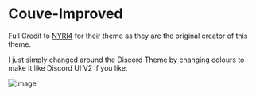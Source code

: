 # Couve-Improved

Full Credit to [NYRI4](https://github.com/NYRI4) for their theme as they are the original creator of this theme.

I just simply changed around the Discord Theme by changing colours to make it like Discord UI V2 if you like.


![image](https://user-images.githubusercontent.com/79745507/147858702-866e7206-02ae-4a63-b9d5-ff6f76f5d406.png)

